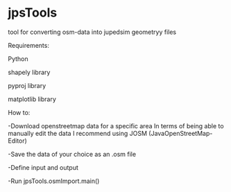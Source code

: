 # jpsTools
tool for converting osm-data into jupedsim geometryy files

Requirements: 

Python

shapely library

pyproj library

matplotlib library

How to:

-Download openstreetmap data for a specific area
In terms of being able to manually edit the data I recommend using JOSM (JavaOpenStreetMap-Editor) 

-Save the data of your choice as an .osm file

-Define input and output

-Run jpsTools.osmImport.main()
